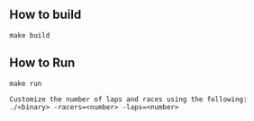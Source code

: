 How to build
------------
```
make build
```

How to Run
----------
```
make run

Customize the number of laps and races using the following:
./<binary> -racers=<number> -laps=<number>
```
